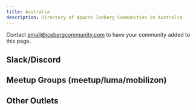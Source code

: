 ```yaml
---
title: Australia
description: Directory of Apache Iceberg Communities in Australia
---
```

Contact email@icebergcommunity.com to have your community added to this page.

## Slack/Discord


## Meetup Groups (meetup/luma/mobilizon)


## Other Outlets

